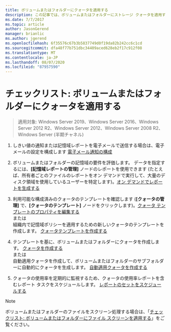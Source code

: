 ```yaml
---
title: ボリュームまたはフォルダーにクォータを適用する
description: この記事では、ボリュームまたはフォルダーにストレージ クォータを適用する方法を説明します。
ms.date: 7/7/2017
ms.topic: article
author: JasonGerend
manager: brianlic
ms.author: jgerend
ms.openlocfilehash: 6f35576c67b3b5837749d0f19da82b242cc6c1cd
ms.sourcegitcommit: dfa48f77b751dbc34409aced628eb2f17c912f08
ms.translationtype: MT
ms.contentlocale: ja-JP
ms.lasthandoff: 08/07/2020
ms.locfileid: "87957590"
---
```

# <a name="checklist-apply-a-quota-to-a-volume-or-folder"></a>チェックリスト: ボリュームまたはフォルダーにクォータを適用する

> 適用対象: Windows Server 2019、Windows Server 2016、Windows Server 2012 R2、Windows Server 2012、Windows Server 2008 R2、Windows Server (半期チャネル)

1. しきい値の通知または記憶域レポートを電子メールで送信する場合は、電子メールの設定を構成します [電子メール通知の構成](configure-email-notifications.md)

2. ボリュームまたはフォルダーの記憶域の要件を評価します。 データを指定するには、**[記憶域レポートの管理]** ノードのレポートを使用できます  (たとえば、所有者ごとのファイルのレポートをオン デマンドで実行して、大量のディスク領域を使用しているユーザーを特定します)。[オン デマンドでレポートを生成する](generate-reports-on-demand.md)

3. 利用可能な構成済みのクォータのテンプレートを確認します  (**[クォータの管理]** で、**[クォータのテンプレート]** ノードをクリックします)。[クォータ テンプレートのプロパティを編集する](edit-quota-template-properties.md)
<br />または <br /> 組織内で記憶域ポリシーを適用するための新しいクォータのテンプレートを作成します。 [クォータテンプレートを作成する](create-quota-template.md)

4. テンプレートを基に、ボリュームまたはフォルダーにクォータを作成します。
 [クォータを作成する](create-quota.md) <br /> または <br /> 自動適用クォータを作成して、ボリュームまたはフォルダーのサブフォルダーに自動的にクォータを生成します。 [自動適用クォータを作成する](create-auto-apply-quota.md)

6. クォータの使用率を定期的に監視するため、クォータの使用率レポートを含むレポート タスクをスケジュールします。 [レポートのセットをスケジュールする](schedule-set-of-reports.md)

> [!Note]
> ボリュームまたはフォルダーのファイルをスクリーン処理する場合は、「[チェックリスト: ボリュームまたはフォルダーにファイル スクリーンを適用する](checklist-apply-file-screen-to-volume-or-folder.md)」をご覧ください。











